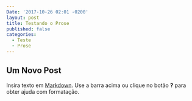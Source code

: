 ```yaml
---
Date: '2017-10-26 02:01 -0200'
layout: post
title: Testando o Prose
published: false
categories:
  - Teste
  - Prose
---
```

## Um Novo Post

Insira texto em [Markdown](http://daringfireball.net/projects/markdown/). Use a barra acima ou clique no botão **?** para obter ajuda com formatação.
